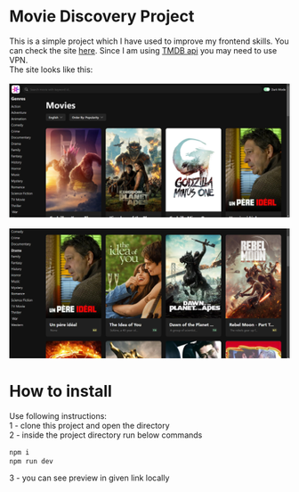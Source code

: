 # Movie Discovery Project

This is a simple project which I have used to improve my frontend skills. You can check the site <a href="https://movie-discovery-app-amber.vercel.app/">here</a>. Since I am using <a href="https://developer.themoviedb.org/reference/intro/getting-started">TMDB api</a> you may need to use VPN.
<br>
The site looks like this:
<br>
<br>
<img src='./readme-img/p1.png'/>
<br>
<br>
<img src='./readme-img/p2.png'/>

# How to install

Use following instructions:<br>
1 - clone this project and open the directory<br>
2 - inside the project directory run below commands<br>

    npm i
    npm run dev

3 - you can see preview in given link locally
